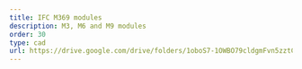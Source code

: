 ```yaml
---
title: IFC M369 modules
description: M3, M6 and M9 modules
order: 30
type: cad
url: https://drive.google.com/drive/folders/1oboS7-1OWBO79cldgmFvn5zztCmbTK6Y?usp=sharing
---
```

